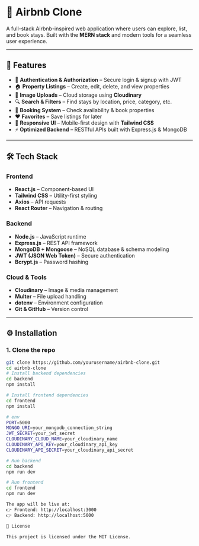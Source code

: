 # 🏡 Airbnb Clone  

A full-stack Airbnb-inspired web application where users can explore, list, and book stays. Built with the **MERN stack** and modern tools for a seamless user experience.  

---

## 🚀 Features  

- 🔑 **Authentication & Authorization** – Secure login & signup with JWT  
- 🏠 **Property Listings** – Create, edit, delete, and view properties  
- 📸 **Image Uploads** – Cloud storage using **Cloudinary**  
- 🔍 **Search & Filters** – Find stays by location, price, category, etc.  
- 📅 **Booking System** – Check availability & book properties  
- ❤️ **Favorites** – Save listings for later  
- 📱 **Responsive UI** – Mobile-first design with **Tailwind CSS**  
- ⚡ **Optimized Backend** – RESTful APIs built with Express.js & MongoDB  

---

## 🛠 Tech Stack  

### Frontend  
- **React.js** – Component-based UI  
- **Tailwind CSS** – Utility-first styling  
- **Axios** – API requests  
- **React Router** – Navigation & routing  

### Backend  
- **Node.js** – JavaScript runtime  
- **Express.js** – REST API framework  
- **MongoDB + Mongoose** – NoSQL database & schema modeling  
- **JWT (JSON Web Token)** – Secure authentication  
- **Bcrypt.js** – Password hashing  

### Cloud & Tools  
- **Cloudinary** – Image & media management  
- **Multer** – File upload handling  
- **dotenv** – Environment configuration  
- **Git & GitHub** – Version control  

---

## ⚙️ Installation  

### 1. Clone the repo  
```bash
git clone https://github.com/yourusername/airbnb-clone.git
cd airbnb-clone
# Install backend dependencies
cd backend
npm install

# Install frontend dependencies
cd frontend
npm install

# env
PORT=5000
MONGO_URI=your_mongodb_connection_string
JWT_SECRET=your_jwt_secret
CLOUDINARY_CLOUD_NAME=your_cloudinary_name
CLOUDINARY_API_KEY=your_cloudinary_api_key
CLOUDINARY_API_SECRET=your_cloudinary_api_secret

# Run backend
cd backend
npm run dev

# Run frontend
cd frontend
npm run dev

The app will be live at:
👉 Frontend: http://localhost:3000
👉 Backend: http://localhost:5000

📜 License

This project is licensed under the MIT License.
